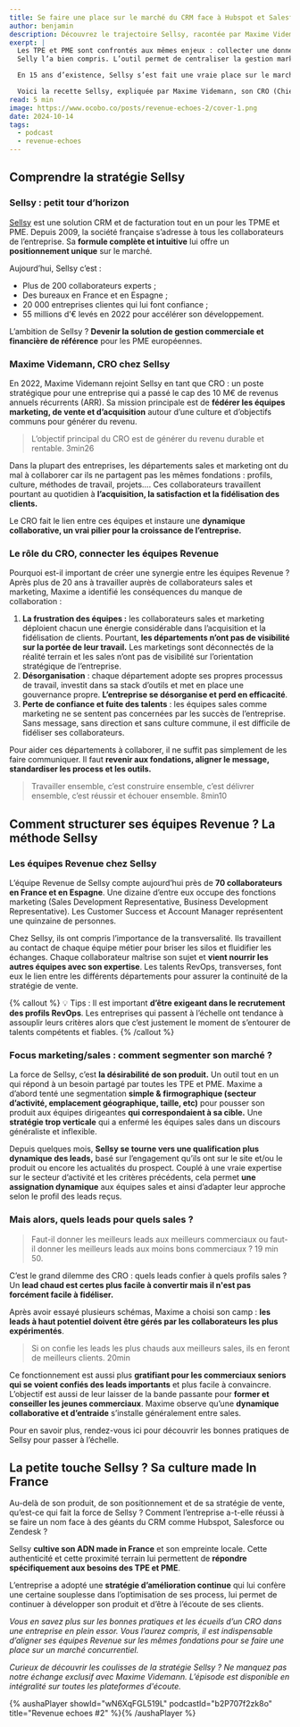 ```yaml
---
title: Se faire une place sur le marché du CRM face à Hubspot et Salesforce
author: benjamin
description: Découvrez le trajectoire Sellsy, racontée par Maxime Videmann, son CRO.
exerpt: |
  Les TPE et PME sont confrontés aux mêmes enjeux : collecter une donnée fiable pour optimiser les process et augmenter leur taux de conversion.
  Selly l’a bien compris. L’outil permet de centraliser la gestion marketing, sales et facturation sur une seule et même plateforme. Un gain de temps et d’efficacité qui a déjà séduit plus de 20 000 entreprises.

  En 15 ans d’existence, Sellsy s’est fait une vraie place sur le marché pourtant très concurrentiel des Salesforce. Comment adopter le bon positionnement pour trouver sa clientèle ? Comment mobiliser ses équipes RevOps pour conquérir de nouveaux leads ?

  Voici la recette Sellsy, expliquée par Maxime Videmann, son CRO (Chief revenue Officer)
read: 5 min
image: https://www.ocobo.co/posts/revenue-echoes-2/cover-1.png
date: 2024-10-14
tags:
  - podcast
  - revenue-echoes
---
```


## Comprendre la stratégie Sellsy

### Sellsy : petit tour d’horizon

[Sellsy](https://go.sellsy.com/qui-sommes-nous?utm_medium=Cpc&utm_source=Google&utm_campaign=Brand&keyword=sellsy&_gl=1*183ka00*_up*MQ..&gclid=CjwKCAjw3P-2BhAEEiwA3yPhwCGLieQn6UWtLdlBAeNB4r8z9AVzE2EctO0I9Tej1I2Bu279wQTqrBoCgXsQAvD_BwE) est une solution CRM et de facturation tout en un pour les TPME et PME. Depuis 2009, la société française s’adresse à tous les collaborateurs de l’entreprise. Sa **formule complète et intuitive** lui offre un **positionnement unique** sur le marché.

Aujourd’hui, Sellsy c’est :

- Plus de 200 collaborateurs experts ;
- Des bureaux en France et en Espagne ;
- 20 000 entreprises clientes qui lui font confiance ;
- 55 millions d’€ levés en 2022 pour accélérer son développement.

L’ambition de Sellsy ? **Devenir la solution de gestion commerciale et financière de référence** pour les PME européennes.

### Maxime Videmann, CRO chez Sellsy

En 2022, Maxime Videmann rejoint Sellsy en tant que CRO : un poste stratégique pour une entreprise qui a passé le cap des 10 M€ de revenus annuels récurrents (ARR). Sa mission principale est de **fédérer les équipes marketing, de vente et d’acquisition** autour d’une culture et d’objectifs communs pour générer du revenu.

> L’objectif principal du CRO est de générer du revenu durable et rentable. 3min26

Dans la plupart des entreprises, les départements sales et marketing ont du mal à collaborer car ils ne partagent pas les mêmes fondations : profils, culture, méthodes de travail, projets…. Ces collaborateurs travaillent pourtant au quotidien à **l’acquisition, la satisfaction et la fidélisation des clients.**

Le CRO fait le lien entre ces équipes et instaure une **dynamique collaborative, un vrai pilier pour la croissance de l’entreprise.**

### Le rôle du CRO, connecter les équipes Revenue

Pourquoi est-il important de créer une synergie entre les équipes Revenue ? Après plus de 20 ans à travailler auprès de collaborateurs sales et marketing, Maxime a identifié les conséquences du manque de collaboration :

1. **La frustration des équipes :** les collaborateurs sales et marketing déploient chacun une énergie considérable dans l’acquisition et la fidélisation de clients. Pourtant, **les départements n’ont pas de visibilité sur la portée de leur travail.** Les marketings sont déconnectés de la réalité terrain et les sales n’ont pas de visibilité sur l’orientation stratégique de l’entreprise.
2. **Désorganisation** : chaque département adopte ses propres processus de travail, investit dans sa stack d’outils et met en place une gouvernance propre. **L’entreprise se désorganise et perd en efficacité**.
3. **Perte de confiance et fuite des talents** : les équipes sales comme marketing ne se sentent pas concernées par les succès de l’entreprise. Sans message, sans direction et sans culture commune, il est difficile de fidéliser ses collaborateurs.

Pour aider ces départements à collaborer, il ne suffit pas simplement de les faire communiquer. Il faut **revenir aux fondations, aligner le message, standardiser les process et les outils.**

> Travailler ensemble, c’est construire ensemble, c’est délivrer ensemble, c’est réussir et échouer ensemble. 8min10

## Comment structurer ses équipes Revenue ? La méthode Sellsy

### Les équipes Revenue chez Sellsy

L’équipe Revenue de Sellsy compte aujourd’hui près de **70 collaborateurs en France et en Espagne**. Une dizaine d’entre eux occupe des fonctions marketing (Sales Development Representative, Business Development Representative). Les Customer Success et Account Manager représentent une quinzaine de personnes.

Chez Sellsy, ils ont compris l’importance de la transversalité. Ils travaillent au contact de chaque équipe métier pour briser les silos et fluidifier les échanges. Chaque collaborateur maîtrise son sujet et **vient nourrir les autres équipes avec son expertise**. Les talents RevOps, transverses, font eux le lien entre les différents départements pour assurer la continuité de la stratégie de vente.

{% callout %}
💡 Tips : Il est important **d’être exigeant dans le recrutement des profils RevOps**. Les entreprises qui passent à l’échelle ont tendance à assouplir leurs critères alors que c’est justement le moment de s’entourer de talents compétents et fiables.
{% /callout %}

### Focus marketing/sales : comment segmenter son marché ?

La force de Sellsy, c’est **la désirabilité de son produit.** Un outil tout en un qui répond à un besoin partagé par toutes les TPE et PME. Maxime a d’abord tenté une segmentation **simple & firmographique (secteur d’activité, emplacement géographique, taille, etc)** pour pousser son produit aux équipes dirigeantes **qui correspondaient à sa cible.** Une **stratégie trop verticale** qui a enfermé les équipes sales dans un discours généraliste et inflexible.

Depuis quelques mois, **Sellsy se tourne vers une qualification plus dynamique des leads,** basé sur l’engagement qu’ils ont sur le site et/ou le produit ou encore les actualités du prospect. Couplé à une vraie expertise sur le secteur d’activité et les critères précédents, cela permet **une assignation dynamique** aux équipes sales et ainsi d’adapter leur approche selon le profil des leads reçus.

### Mais alors, quels leads pour quels sales ?

> Faut-il donner les meilleurs leads aux meilleurs commerciaux ou faut-il donner les meilleurs leads aux moins bons commerciaux ? 19 min 50.

C’est le grand dilemme des CRO : quels leads confier à quels profils sales ? Un **lead chaud est certes plus facile à convertir mais il n'est pas forcément facile à fidéliser.**

Après avoir essayé plusieurs schémas, Maxime a choisi son camp : **les leads à haut potentiel doivent être gérés par les collaborateurs les plus expérimentés**.

> Si on confie les leads les plus chauds aux meilleurs sales, ils en feront de meilleurs clients. 20min

Ce fonctionnement est aussi plus **gratifiant pour les commerciaux seniors qui se voient confiés des leads importants** et plus facile à convaincre. L’objectif est aussi de leur laisser de la bande passante pour **former et conseiller les jeunes commerciaux**. Maxime observe qu’une **dynamique collaborative et d’entraide** s’installe généralement entre sales.

Pour en savoir plus, rendez-vous ici pour découvrir les bonnes pratiques de Sellsy pour passer à l’échelle.

## La petite touche Sellsy ? Sa culture made In France

Au-delà de son produit, de son positionnement et de sa stratégie de vente, qu’est-ce qui fait la force de Sellsy ? Comment l’entreprise a-t-elle réussi à se faire un nom face à des géants du CRM comme Hubspot, Salesforce ou Zendesk ?

Sellsy **cultive son ADN made in France** et son empreinte locale. Cette authenticité et cette proximité terrain lui permettent de **répondre spécifiquement aux besoins des TPE et PME**.

L’entreprise a adopté une **stratégie d’amélioration continue** qui lui confère une certaine souplesse dans l’optimisation de ses process, lui permet de continuer à développer son produit et d’être à l’écoute de ses clients.

_Vous en savez plus sur les bonnes pratiques et les écueils d’un CRO dans une entreprise en plein essor. Vous l’aurez compris, il est indispensable d’aligner ses équipes Revenue sur les mêmes fondations pour se faire une place sur un marché concurrentiel._

_Curieux de découvrir les coulisses de la stratégie Sellsy ? Ne manquez pas notre échange exclusif avec Maxime Videmann. L’épisode est disponible en intégralité sur toutes les plateformes d'écoute._

{% aushaPlayer showId="wN6XqFGL519L" podcastId="b2P707f2zk8o" title="Revenue echoes #2" %}{% /aushaPlayer %}
